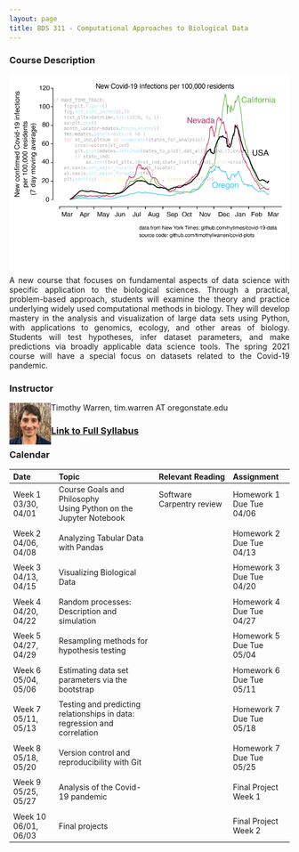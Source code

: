 ```yaml
---
layout: page
title: BDS 311 - Computational Approaches to Biological Data
---
```


### Course Description
 <img src="/covidtrace_color_rev-01.png" width="520" height="360" align='right'/> 
 <div style="text-align: justify"> 
 A new course that focuses on fundamental aspects of data science with specific application to the biological sciences. Through a practical, problem-based approach, students will examine the theory and practice underlying widely used computational methods in biology. They will develop mastery in the analysis and visualization of large data sets using Python, with applications to genomics, ecology, and other areas of biology. Students will test hypotheses, infer dataset parameters, and make predictions via broadly applicable data science tools. The spring 2021 course will have a special focus on datasets related to the Covid-19 pandemic. 
</div>   

### Instructor
<img src="/twheadshot_square.jpg" width="75" height="75" align='left'/>      

Timothy Warren, tim.warren AT oregonstate.edu         
  
  





### [Link to Full Syllabus](./syllabus.md)


### Calendar  

|Date                                  | Topic                             |  Relevant Reading                     | Assignment                                 |
|:-----------------------------        |:--------------------------------- |:------------------------------------  |:----------------------                      |
| Week 1 <br />03/30, 04/01&nbsp; &nbsp; &nbsp;&nbsp;&nbsp;| Course Goals and Philosophy <br />Using Python on the Jupyter Notebook &nbsp; &nbsp; &nbsp;| Software Carpentry review&nbsp; &nbsp; &nbsp; &nbsp;&nbsp;&nbsp;&nbsp;&nbsp;&nbsp;&nbsp;&nbsp;&nbsp;  | Homework 1 <br/> Due Tue 04/06 &nbsp; &nbsp; &nbsp; |
|        |                |         |            |
| Week 2 <br /> 04/06, 04/08    | Analyzing Tabular Data with Pandas  |                                       | Homework 2 <br/> Due Tue 04/13 |
|     |    |     |      |
| Week 3 <br /> 04/13, 04/15    | Visualizing Biological Data |                                                   | Homework 3 <br/> Due Tue 04/20|
|     |    |     |      |
| Week 4 <br /> 04/20, 04/22    | Random processes: Description and simulation  |                                                   | Homework 4 <br/> Due Tue 04/27|
|     |    |     |      |
|  Week 5 <br /> 04/27, 04/29   | Resampling methods for hypothesis testing   |                                                   | Homework 5 <br/> Due Tue 05/04|
|     |    |     |      |
| Week 6 <br /> 05/04, 05/06    | Estimating data set parameters via the bootstrap   |                                                   | Homework 6 <br/> Due Tue 05/11|
|     |    |     |      |
| Week 7 <br /> 05/11, 05/13    | Testing and predicting relationships in data: <br />regression and correlation  |              | Homework 7<br/> Due Tue 05/18|
|     |    |     |      |
| Week 8 <br /> 05/18, 05/20    | Version control and reproducibility with Git |                                                   | Homework 7<br/> Due Tue 05/25|
|     |    |     |      |
| Week 9 <br /> 05/25, 05/27    | Analysis of the Covid-19 pandemic|                                                   | Final Project <br/> Week 1|
|     |    |     |      |
| Week 10 <br /> 06/01, 06/03    | Final projects|                                                   | Final Project<br/> Week 2|



